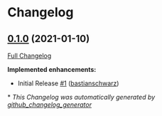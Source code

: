 # Changelog

## [0.1.0](https://github.com/codenamephp/installer/tree/0.1.0) (2021-01-10)

[Full Changelog](https://github.com/codenamephp/installer/compare/c8abe89026ce04dfb09a7707a6ed5e48816a33f9...0.1.0)

**Implemented enhancements:**

- Initial Release [\#1](https://github.com/codenamephp/installer/pull/1) ([bastianschwarz](https://github.com/bastianschwarz))



\* *This Changelog was automatically generated by [github_changelog_generator](https://github.com/github-changelog-generator/github-changelog-generator)*
